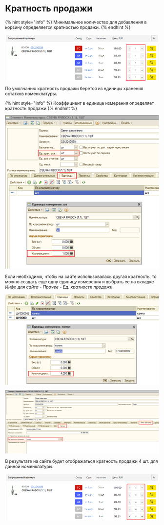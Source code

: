 # Кратность продажи

{% hint style="info" %}
Минимальное количество для добавления в корзину определяется кратностью продажи.
{% endhint %}

![&#x41F;&#x440;&#x438;&#x43C;&#x435;&#x440; &#x43E;&#x442;&#x43E;&#x431;&#x440;&#x430;&#x436;&#x435;&#x43D;&#x438;&#x44F; &#x43A;&#x440;&#x430;&#x442;&#x43D;&#x43E;&#x441;&#x442;&#x438; &#x43F;&#x440;&#x43E;&#x434;&#x430;&#x436;&#x438; &#x432; &#x442;&#x438;&#x43F;&#x43E;&#x432;&#x43E;&#x43C; &#x434;&#x438;&#x437;&#x430;&#x439;&#x43D;&#x435;](../../.gitbook/assets/image%20%2824%29.png)

По умолчанию кратность продажи берется из единицы хранения остатков номенклатуры.

{% hint style="info" %}
Коэффициент в единице измерения определяет кратность продажи
{% endhint %}

![](../../.gitbook/assets/image%20%28104%29.png)

Если необходимо, чтобы на сайте использовалась другая кратность, то можно создать еще одну единицу измерения и выбрать ее на вкладке _Инфо для сайта - Прочее - Ед. кратности продажи_.



![&#x421;&#x43E;&#x437;&#x434;&#x430;&#x43D;&#x438;&#x435; &#x435;&#x449;&#x435; &#x43E;&#x434;&#x43D;&#x43E;&#x439; &#x435;&#x434;&#x438;&#x43D;&#x438;&#x446;&#x44B; &#x438;&#x437;&#x43C;&#x435;&#x440;&#x435;&#x43D;&#x438;&#x44F;](../../.gitbook/assets/image%20%28172%29.png)

![&#x412;&#x44B;&#x431;&#x43E;&#x440; &#x435;&#x434;. &#x43A;&#x440;&#x430;&#x442;&#x43D;&#x43E;&#x441;&#x442;&#x438; &#x43F;&#x440;&#x43E;&#x434;&#x430;&#x436;&#x438; &#x434;&#x43B;&#x44F; &#x441;&#x430;&#x439;&#x442;&#x430;](../../.gitbook/assets/image%20%28271%29.png)

В результате на сайте будет отображаться кратность продажи 4 шт. для данной номенклатуры.

![](../../.gitbook/assets/image%20%28293%29.png)

